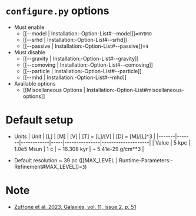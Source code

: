 # `configure.py` options
- Must enable
  - [[--model | Installation:-Option-List#--model]]=`HYDRO`
  - [[--srhd | Installation:-Option-List#--srhd]]
  - [[--passive | Installation:-Option-List#--passive]]=`4`
- Must disable
  - [[--gravity | Installation:-Option-List#--gravity]]
  - [[--comoving | Installation:-Option-List#--comoving]]
  - [[--particle | Installation:-Option-List#--particle]]
  - [[--mhd | Installation:-Option-List#--mhd]]
- Available options
  - [[Miscellaneous Options | Installation:-Option-List#miscellaneous-options]]


# Default setup
- Units
  | Unit  | [L]   | [M]        | [V] | [T] = [L]/[V] | [D] = [M]/[L]^3    |
  |-------|-------|------------|-----|---------------|--------------------|
  | Value | 5 kpc | 1.0e5 Msun | 1 c | ~ 16.308 kyr  | ~ 5.41e-29 g/cm**3 |

- Default resolution ~ 39 pc ([[MAX_LEVEL | Runtime-Parameters:-Refinement#MAX_LEVEL]]=`3`)


# Note
- [ZuHone et al. 2023, Galaxies, vol. 11, issue 2, p. 51](https://doi.org/10.3390/galaxies11020051)
